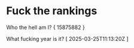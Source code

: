 # Fuck the rankings

Who the hell am I?
{ 15875882 }

What fucking year is it?
[ 2025-03-25T11:13:20Z ]
